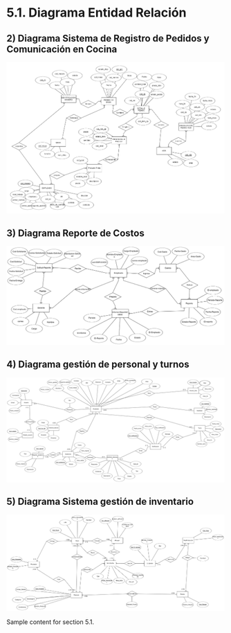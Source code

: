 # 5.1. Diagrama Entidad Relación

## 2) Diagrama Sistema de Registro de Pedidos y Comunicación en Cocina

![Descripción de la imagen](../Diagramas%20ER/ER_Modulo%202.png)

## 3) Diagrama Reporte de Costos

![Descripción de la imagen](../Diagramas%20ER/ER-ReporteCostos.png)

## 4) Diagrama gestión de personal y turnos

![Diagrama ER GPT](../Diagramas%20ER/ER_PersonalTurnos.png)

## 5) Diagrama Sistema gestión de inventario

![Descripción de la imagen](../Diagramas%20ER/ER_GestionInventario.png)

Sample content for section 5.1.
